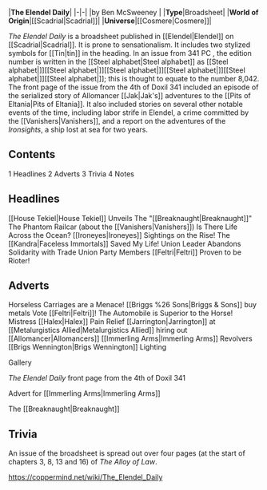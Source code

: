 

|**The Elendel Daily**|
|-|-|
|by  Ben McSweeney |
|**Type**|Broadsheet|
|**World of Origin**|[[Scadrial\|Scadrial]]|
|**Universe**|[[Cosmere\|Cosmere]]|

*The Elendel Daily* is a broadsheet published in [[Elendel\|Elendel]] on [[Scadrial\|Scadrial]]. It is prone to sensationalism.
It includes two stylized symbols for [[Tin\|tin]] in the heading. In an issue from 341 PC , the edition number is written in the [[Steel alphabet\|Steel alphabet]] as [[Steel alphabet\|]][[Steel alphabet\|]][[Steel alphabet\|]][[Steel alphabet\|]][[Steel alphabet\|]][[Steel alphabet\|]]; this is thought to equate to the number 8,042.
The front page of the issue from the 4th of Doxil 341 included an episode of the serialized story of Allomancer [[Jak\|Jak's]] adventures to the [[Pits of Eltania\|Pits of Eltania]]. It also included stories on several other notable events of the time, including labor strife in Elendel, a crime committed by the [[Vanishers\|Vanishers]], and a report on the adventures of the *Ironsights*, a ship lost at sea for two years.

## Contents

1 Headlines
2 Adverts
3 Trivia
4 Notes


## Headlines

[[House Tekiel\|House Tekiel]] Unveils The "[[Breaknaught\|Breaknaught]]"
The Phantom Railcar (about the [[Vanishers\|Vanishers]])
Is There Life Across the Ocean?
[[Ironeyes\|Ironeyes]] Sightings on the Rise!
The [[Kandra\|Faceless Immortals]] Saved My Life!
Union Leader Abandons Solidarity with Trade Union Party Members
[[Feltri\|Feltri]] Proven to be Rioter!

## Adverts

Horseless Carriages are a Menace!
[[Briggs %26 Sons\|Briggs & Sons]] buy metals
Vote [[Feltri\|Feltri]]!
The Automobile is Superior to the Horse!
Mistress [[Halex\|Halex]] Pain Relief
[[Jarrington\|Jarrington]] at [[Metalurgistics Allied\|Metalurgistics Allied]] hiring out [[Allomancer\|Allomancers]]
[[Immerling Arms\|Immerling Arms]] Revolvers
[[Brigs Wennington\|Brigs Wennington]] Lighting


Gallery



*The Elendel Daily* front page from the 4th of Doxil 341






Advert for [[Immerling Arms\|Immerling Arms]]






The [[Breaknaught\|Breaknaught]]




## Trivia
An issue of the broadsheet is spread out over four pages (at the start of chapters 3, 8, 13 and 16) of *The Alloy of Law*.


https://coppermind.net/wiki/The_Elendel_Daily